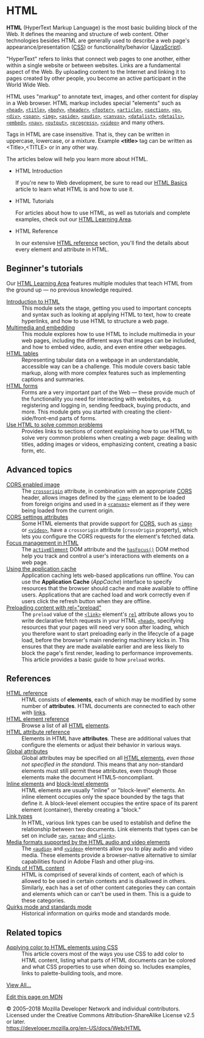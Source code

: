 <div class="_page _mdn"><h1>HTML</h1> <p class="summary"><strong>HTML</strong> (HyperText Markup Language) is the most basic building block of the Web. It defines the meaning and structure of web content. Other technologies besides HTML are generally used to describe a web page's appearance/presentation (<a target="_blank" rel="nofollow noopener noreferer" href="htps://developer.mozilla.org/en-US/docs/Web/CSS">CSS</a>) or functionality/behavior (<a target="_blank" rel="nofollow noopener noreferer" href="htps://developer.mozilla.org/en-US/docs/Web/JavaScript">JavaScript</a>).</p> <p>"HyperText" refers to links that connect web pages to one another, either within a single website or between websites. Links are a fundamental aspect of the Web. By uploading content to the Internet and linking it to pages created by other people, you become an active participant in the World Wide Web.</p> <p>HTML uses "markup" to annotate text, images, and other content for display in a Web browser. HTML markup includes special "elements" such as <a href="../element/head"><code>&lt;head&gt;</code></a>, <a href="../element/title"><code>&lt;title&gt;</code></a>, <a href="../element/body"><code>&lt;body&gt;</code></a>, <a href="../element/header"><code>&lt;header&gt;</code></a>, <a href="../element/footer"><code>&lt;footer&gt;</code></a>, <a href="../element/article"><code>&lt;article&gt;</code></a>, <a href="../element/section"><code>&lt;section&gt;</code></a>, <a href="../element/p"><code>&lt;p&gt;</code></a>, <a href="../element/div"><code>&lt;div&gt;</code></a>, <a href="../element/span"><code>&lt;span&gt;</code></a>, <a href="../element/img"><code>&lt;img&gt;</code></a>, <a href="../element/aside"><code>&lt;aside&gt;</code></a>, <a href="../element/audio"><code>&lt;audio&gt;</code></a>, <a href="../element/canvas"><code>&lt;canvas&gt;</code></a>, <a href="../element/datalist"><code>&lt;datalist&gt;</code></a>, <a href="../element/details"><code>&lt;details&gt;</code></a>, <a href="../element/embed"><code>&lt;embed&gt;</code></a>, <a href="../element/nav"><code>&lt;nav&gt;</code></a>, <a href="../element/output"><code>&lt;output&gt;</code></a>, <a href="../element/progress"><code>&lt;progress&gt;</code></a>, <a href="../element/video"><code>&lt;video&gt;</code></a> and many others.</p> <p>Tags in HTML are case insensitive. That is, they can be written in uppercase, lowercase, or a mixture. Example <strong>&lt;title&gt; </strong>tag can be written as &lt;Title&gt;,&lt;TITLE&gt; or in any other way.</p> <p>The articles below will help you learn more about HTML.</p>  <ul class="card-grid"> <li>
<span>HTML Introduction</span> <p>If you're new to Web development, be sure to read our <a target="_blank" rel="nofollow noopener noreferer" href="htps://developer.mozilla.org/en-US/docs/Learn/Getting_started_with_the_web/HTML_basics">HTML Basics</a> article to learn what HTML is and how to use it.</p> </li> <li>
<span>HTML Tutorials</span> <p>For articles about how to use HTML, as well as tutorials and complete examples, check out our <a target="_blank" rel="nofollow noopener noreferer" href="htps://developer.mozilla.org/en-US/docs/Learn/HTML">HTML Learning Area</a>.</p> </li> <li>
<span>HTML Reference</span> <p>In our extensive <a href="../reference">HTML reference</a> section, you'll find the details about every element and attribute in HTML.</p> </li> </ul>   <h2 id="Beginner's_tutorials" class="Tools">Beginner's tutorials</h2> <p>Our <a target="_blank" rel="nofollow noopener noreferer" href="htps://developer.mozilla.org/en-US/docs/Learn/HTML">HTML Learning Area</a> features multiple modules that teach HTML from the ground up — no previous knowledge required.</p> <dl> <dt><a target="_blank" rel="nofollow noopener noreferer" href="htps://developer.mozilla.org/en-US/docs/Learn/HTML/Introduction_to_HTML">Introduction to HTML</a></dt> <dd>This module sets the stage, getting you used to important concepts and syntax such as looking at applying HTML to text, how to create hyperlinks, and how to use HTML to structure a web page.</dd> <dt><a target="_blank" rel="nofollow noopener noreferer" href="htps://developer.mozilla.org/en-US/docs/Learn/HTML/Multimedia_and_embedding">Multimedia and embedding</a></dt> <dd>This module explores how to use HTML to include multimedia in your web pages, including the different ways that images can be included, and how to embed video, audio, and even entire other webpages.</dd> <dt><a target="_blank" rel="nofollow noopener noreferer" href="htps://developer.mozilla.org/en-US/docs/Learn/HTML/Tables">HTML tables</a></dt> <dd>Representing tabular data on a webpage in an understandable, accessible way can be a challenge. This module covers basic table markup, along with more complex features such as implementing captions and summaries.</dd> <dt><a target="_blank" rel="nofollow noopener noreferer" href="htps://developer.mozilla.org/en-US/docs/Learn/HTML/Forms">HTML forms</a></dt> <dd>Forms are a very important part of the Web — these provide much of the functionality you need for interacting with websites, e.g. registering and logging in, sending feedback, buying products, and more. This module gets you started with creating the client-side/front-end parts of forms.</dd> <dt><a target="_blank" rel="nofollow noopener noreferer" href="htps://developer.mozilla.org/en-US/docs/Learn/HTML/Howto">Use HTML to solve common problems</a></dt> <dd>Provides links to sections of content explaining how to use HTML to solve very common problems when creating a web page: dealing with titles, adding images or videos, emphasizing content, creating a basic form, etc.</dd> </dl> <h2 id="Advanced_topics">Advanced topics</h2> <dl> <dt class="landingPageList"><a href="../cors_enabled_image">CORS enabled image</a></dt> <dd class="landingPageList">The <code><a href="../element/img#attr-crossorigin">crossorigin</a></code> attribute, in combination with an appropriate <a target="_blank" rel="nofollow noopener noreferer" href="htps://developer.mozilla.org/en-US/docs/Glossary/CORS">CORS</a> header, allows images defined by the <a href="../element/img"><code>&lt;img&gt;</code></a> element to be loaded from foreign origins and used in a <a href="../element/canvas"><code>&lt;canvas&gt;</code></a> element as if they were being loaded from the current origin.</dd> <dt class="landingPageList"><a href="../cors_settings_attributes">CORS settings attributes</a></dt> <dd class="landingPageList">Some HTML elements that provide support for <a target="_blank" rel="nofollow noopener noreferer" href="htps://developer.mozilla.org/en-US/docs/HTTP/Access_control_CORS">CORS</a>, such as <a href="../element/img"><code>&lt;img&gt;</code></a> or <a href="../element/video"><code>&lt;video&gt;</code></a>, have a <code>crossorigin</code> attribute (<code>crossOrigin</code> property), which lets you configure the CORS requests for the element's fetched data.</dd> <dt class="landingPageList"><a target="_blank" rel="nofollow noopener noreferer" href="htps://developer.mozilla.org/en-US/docs/Web/HTML/Focus_management_in_HTML">Focus management in HTML</a></dt> <dd class="landingPageList">The <code><a target="_blank" rel="nofollow noopener noreferer" href="htps://developer.mozilla.org/en-US/docs/Web/API/Document/activeElement">activeElement</a></code> DOM attribute and the <code><a target="_blank" rel="nofollow noopener noreferer" href="htps://developer.mozilla.org/en-US/docs/Web/API/Document/hasFocus">hasFocus()</a></code> DOM method help you track and control a user's interactions with elements on a web page.</dd> <dt class="landingPageList"><a href="../using_the_application_cache">Using the application cache</a></dt> <dd class="landingPageList">Application caching lets web-based applications run offline. You can use the <strong>Application Cache</strong> (<em>AppCache</em>) interface to specify resources that the browser should cache and make available to offline users. Applications that are cached load and work correctly even if users click the refresh button when they are offline.</dd> <dt class="landingPageList"><a href="../preloading_content">Preloading content with rel="preload"</a></dt> <dd class="landingPageList">The <code>preload</code> value of the <a href="../element/link"><code>&lt;link&gt;</code></a> element's <code><a href="../element/link#attr-rel">rel</a></code> attribute allows you to write declarative fetch requests in your HTML <a href="../element/head"><code>&lt;head&gt;</code></a>, specifying resources that your pages will need very soon after loading, which you therefore want to start preloading early in the lifecycle of a page load, before the browser's main rendering machinery kicks in. This ensures that they are made available earlier and are less likely to block the page's first render, leading to performance improvements. This article provides a basic guide to how <code>preload</code> works.</dd> </dl>   <h2 id="References" class="Documentation">References</h2> <dl> <dt class="landingPageList"><a href="../reference">HTML reference</a></dt> <dd class="landingPageList">HTML consists of <strong>elements</strong>, each of which may be modified by some number of <strong>attributes</strong>. HTML documents are connected to each other with <a href="../link_types">links</a>.</dd> <dt class="landingPageList"><a href="../element">HTML element reference</a></dt> <dd class="landingPageList">Browse a list of all <a target="_blank" rel="nofollow noopener noreferer" href="htps://developer.mozilla.org/en-US/docs/Glossary/HTML">HTML</a> <a target="_blank" rel="nofollow noopener noreferer" href="htps://developer.mozilla.org/en-US/docs/Glossary/Element">elements</a>.</dd> <dt class="landingPageList"><a href="../attributes">HTML attribute reference</a></dt> <dd class="landingPageList">Elements in HTML have <strong>attributes</strong>. These are additional values that configure the elements or adjust their behavior in various ways.</dd> <dt class="landingPageList"><a href="../global_attributes">Global attributes</a></dt> <dd class="landingPageList">Global attributes may be specified on all <a href="../element">HTML elements</a>, <em>even those not specified in the standard</em>. This means that any non-standard elements must still permit these attributes, even though those elements make the document HTML5-noncompliant.</dd> <dt class="landingPageList">
<a href="../inline_elements">Inline elements</a> and <a href="../block-level_elements">block-level elements</a>
</dt> <dd class="landingPageList">HTML elements are usually "inline" or "block-level" elements. An inline element occupies only the space bounded by the tags that define it. A block-level element occupies the entire space of its parent element (container), thereby creating a "block."</dd> <dt class="landingPageList"><a href="../link_types">Link types</a></dt> <dd class="landingPageList">In HTML, various link types can be used to establish and define the relationship between two documents. Link elements that types can be set on include <a href="../element/a"><code>&lt;a&gt;</code></a>, <a href="../element/area"><code>&lt;area&gt;</code></a> and <a href="../element/link"><code>&lt;link&gt;</code></a>.</dd> <dt class="landingPageList"><a href="../supported_media_formats">Media formats supported by the HTML audio and video elements</a></dt> <dd class="landingPageList">The <a href="../element/audio"><code>&lt;audio&gt;</code></a> and <a href="../element/video"><code>&lt;video&gt;</code></a> elements allow you to play audio and video media. These elements provide a browser-native alternative to similar capabilities found in Adobe Flash and other plug-ins.</dd> <dt class="landingPageList"><a target="_blank" rel="nofollow noopener noreferer" href="htps://developer.mozilla.org/en-US/docs/Web/HTML/Kinds_of_HTML_content">Kinds of HTML content</a></dt> <dd class="landingPageList">HTML is comprised of several kinds of content, each of which is allowed to be used in certain contexts and is disallowed in others. Similarly, each has a set of other content categories they can contain and elements which can or can't be used in them. This is a guide to these categories.</dd> <dt class="landingPageList"><a href="../quirks_mode_and_standards_mode">Quirks mode and standards mode</a></dt> <dd class="landingPageList">Historical information on quirks mode and standards mode.</dd> </dl> <h2 id="Related_topics" class="landingPageList">Related topics</h2> <dl> <dt><a href="../applying_color">Applying color to HTML elements using CSS</a></dt> <dd>This article covers most of the ways you use CSS to add color to HTML content, listing what parts of HTML documents can be colored and what CSS properties to use when doing so. Includes examples, links to palette-building tools, and more.</dd> </dl>   <span class="alllinks"><a target="_blank" rel="nofollow noopener noreferer" href="htps://developer.mozilla.org/en-US/docs/tag/HTML">View All...</a></span> <div class="_attribution">
  <p class="_attribution-p">
    <a target="_blank" rel="nofollow noopener noreferer" href="htps://developer.mozilla.org/en-US/docs/Web/HTML$edit" class="_attribution-link">Edit this page on MDN</a>
  </p>
</div>
<div class="_attribution">
  <p class="_attribution-p">
    © 2005–2018 Mozilla Developer Network and individual contributors.<br>Licensed under the Creative Commons Attribution-ShareAlike License v2.5 or later.<br>
    <a target="_blank" rel="nofollow noopener noreferer" href="htps://developer.mozilla.org/en-US/docs/Web/HTML" class="_attribution-link">https://developer.mozilla.org/en-US/docs/Web/HTML</a>
  </p>
</div>
</div>